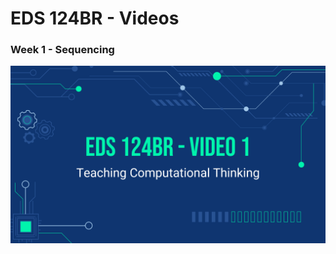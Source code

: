 # EDS 124BR - Videos

### Week 1 - Sequencing
[![Sequencing](https://github.com/kevinlee-2000/EDS-124BR---Teaching-Computational-Thinking/blob/main/thumbnails/video1.png)](https://youtu.be/qQUIAXceEC8)
